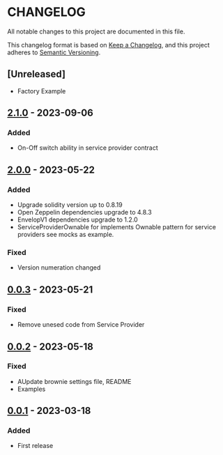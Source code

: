 
# CHANGELOG

All notable changes to this project are documented in this file.

This changelog format is based on [Keep a Changelog](https://keepachangelog.com/en/1.0.0/),
and this project adheres to [Semantic Versioning](https://semver.org/spec/v2.0.0.html).

## [Unreleased]
- Factory Example

## [2.1.0](https://github.com/dao-envelop/subscription/tree/2.0.1) - 2023-09-06
### Added
- On-Off switch ability in service provider contract

## [2.0.0](https://github.com/dao-envelop/subscription/tree/2.0.0) - 2023-05-22
### Added
- Upgrade solidity version up to 0.8.19
- Open Zeppelin dependencies upgrade to 4.8.3
- EnvelopV1 dependencies upgrade to 1.2.0
- ServiceProviderOwnable for implements Ownable pattern for service providers 
see mocks as example.

### Fixed
- Version numeration changed

## [0.0.3](https://github.com/dao-envelop/subscription/tree/0.0.3) - 2023-05-21
### Fixed
- Remove unesed code from Service Provider

## [0.0.2](https://github.com/dao-envelop/subscription/tree/0.0.2) - 2023-05-18
### Fixed
- AUpdate brownie settings file, README
- Examples

## [0.0.1](https://github.com/dao-envelop/subscription/tree/0.0.1) - 2023-03-18
### Added
- First release
